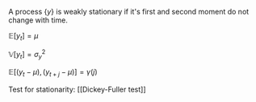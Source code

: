 A process $\{y\}$ is weakly stationary if it's first and second moment do not change with time.

$\mathbb{E}[y_t] = \mu$

$\mathbb{V}[y_t] = \sigma_y^2$

$\mathbb{E}[(y_t-\mu),(y_{t+j}-\mu)] = \gamma(j)$


Test for stationarity:
[[Dickey-Fuller test]]